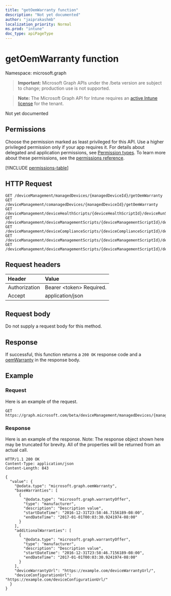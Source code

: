 ```yaml
---
title: "getOemWarranty function"
description: "Not yet documented"
author: "jaiprakashmb"
localization_priority: Normal
ms.prod: "intune"
doc_type: apiPageType
---
```


# getOemWarranty function

Namespace: microsoft.graph

> **Important:** Microsoft Graph APIs under the /beta version are subject to change; production use is not supported.

> **Note:** The Microsoft Graph API for Intune requires an [active Intune license](https://go.microsoft.com/fwlink/?linkid=839381) for the tenant.

Not yet documented

## Permissions
Choose the permission marked as least privileged for this API. Use a higher privileged permission only if your app requires it. For details about delegated and application permissions, see [Permission types](/graph/permissions-overview#permission-types). To learn more about these permissions, see the [permissions reference](/graph/permissions-reference).

<!-- { "blockType": "permissions", "name": "intune_devices_manageddevice_getoemwarranty" } -->
[!INCLUDE [permissions-table](../includes/permissions/intune-devices-manageddevice-getoemwarranty-permissions.md)]

## HTTP Request
<!-- {
  "blockType": "ignored"
}
-->
``` http
GET /deviceManagement/managedDevices/{managedDeviceId}/getOemWarranty
GET /deviceManagement/comanagedDevices/{managedDeviceId}/getOemWarranty
GET /deviceManagement/deviceHealthScripts/{deviceHealthScriptId}/deviceRunStates/{deviceHealthScriptDeviceStateId}/managedDevice/getOemWarranty
GET /deviceManagement/deviceManagementScripts/{deviceManagementScriptId}/deviceRunStates/{deviceManagementScriptDeviceStateId}/managedDevice/getOemWarranty
GET /deviceManagement/deviceComplianceScripts/{deviceComplianceScriptId}/deviceRunStates/{deviceComplianceScriptDeviceStateId}/managedDevice/getOemWarranty
GET /deviceManagement/deviceManagementScripts/{deviceManagementScriptId}/deviceRunStates/{deviceManagementScriptDeviceStateId}/managedDevice/users/{userId}/managedDevices/{managedDeviceId}/getOemWarranty
GET /deviceManagement/deviceManagementScripts/{deviceManagementScriptId}/deviceRunStates/{deviceManagementScriptDeviceStateId}/managedDevice/detectedApps/{detectedAppId}/managedDevices/{managedDeviceId}/getOemWarranty
```

## Request headers
|Header|Value|
|:---|:---|
|Authorization|Bearer &lt;token&gt; Required.|
|Accept|application/json|

## Request body
Do not supply a request body for this method.

## Response
If successful, this function returns a `200 OK` response code and a [oemWarranty](../resources/intune-devices-oemwarranty.md) in the response body.

## Example

### Request
Here is an example of the request.
``` http
GET https://graph.microsoft.com/beta/deviceManagement/managedDevices/{managedDeviceId}/getOemWarranty
```

### Response
Here is an example of the response. Note: The response object shown here may be truncated for brevity. All of the properties will be returned from an actual call.
``` http
HTTP/1.1 200 OK
Content-Type: application/json
Content-Length: 843

{
  "value": {
    "@odata.type": "microsoft.graph.oemWarranty",
    "baseWarranties": [
      {
        "@odata.type": "microsoft.graph.warrantyOffer",
        "type": "manufacturer",
        "description": "Description value",
        "startDateTime": "2016-12-31T23:58:46.7156189-08:00",
        "endDateTime": "2017-01-01T00:03:30.9241974-08:00"
      }
    ],
    "additionalWarranties": [
      {
        "@odata.type": "microsoft.graph.warrantyOffer",
        "type": "manufacturer",
        "description": "Description value",
        "startDateTime": "2016-12-31T23:58:46.7156189-08:00",
        "endDateTime": "2017-01-01T00:03:30.9241974-08:00"
      }
    ],
    "deviceWarrantyUrl": "https://example.com/deviceWarrantyUrl/",
    "deviceConfigurationUrl": "https://example.com/deviceConfigurationUrl/"
  }
}
```
